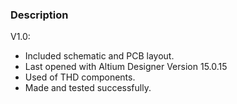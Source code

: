 ### Description

V1.0:
- Included schematic and PCB layout.
- Last opened with Altium Designer Version 15.0.15
- Used of THD components.
- Made and tested successfully. 